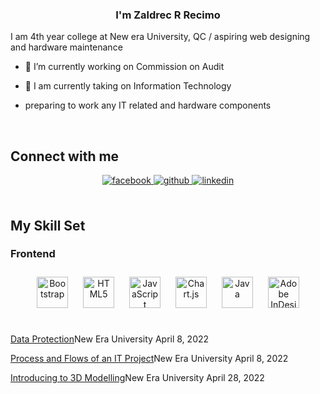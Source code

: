 ### <div align="center">I'm Zaldrec R Recimo
I am 4th year college at New era University, QC / aspiring web designing and hardware maintenance</div>  
  

- 🔭 I’m currently working on Commission on Audit
  
  

- 🌱 I am currently taking on Information Technology  
  

- preparing to work any IT related and hardware components  
  

<br/>  


## Connect with me  
<div align="center">
<a href="https://www.facebook.com/100009842738792" target="_blank">
<img src=https://img.shields.io/badge/facebook-%232E87FB.svg?&style=for-the-badge&logo=facebook&logoColor=white alt=facebook style="margin-bottom: 5px;" />
</a>
<a href="https://github.com/Zaldrec" target="_blank">
<img src=https://img.shields.io/badge/github-%2324292e.svg?&style=for-the-badge&logo=github&logoColor=white alt=github style="margin-bottom: 5px;" />
</a>
<a href="https://linkedin.com/in/zaldrec-r-recimo-b836a9228/" target="_blank">
<img src=https://img.shields.io/badge/linkedin-%231E77B5.svg?&style=for-the-badge&logo=linkedin&logoColor=white alt=linkedin style="margin-bottom: 5px;" />
</a>  
</div>  
  

<br/>  


## My Skill Set  


### Frontend  
<div align="center">  
<a href="https://getbootstrap.com/docs/3.4/javascript/" target="_blank"><img style="margin: 10px" src="https://profilinator.rishav.dev/?fbclid=IwAR0vj_8m9YGkccTYuNJ3LjxVFoo1WBaAxMY4LQimYbOMW0LoM5SQkOhEkGUskills-assets/bootstrap-plain.svg" alt="Bootstrap" height="50" /></a>  
<a href="https://en.wikipedia.org/wiki/HTML5" target="_blank"><img style="margin: 10px" src="https://profilinator.rishav.dev/?fbclid=IwAR0vj_8m9YGkccTYuNJ3LjxVFoo1WBaAxMY4LQimYbOMW0LoM5SQkOhEkGUskills-assets/html5-original-wordmark.svg" alt="HTML5" height="50" /></a>  
<a href="https://www.javascript.com/" target="_blank"><img style="margin: 10px" src="https://profilinator.rishav.dev/?fbclid=IwAR0vj_8m9YGkccTYuNJ3LjxVFoo1WBaAxMY4LQimYbOMW0LoM5SQkOhEkGUskills-assets/javascript-original.svg" alt="JavaScript" height="50" /></a>  
<a href="https://www.chartjs.org/" target="_blank"><img style="margin: 10px" src="https://profilinator.rishav.dev/?fbclid=IwAR0vj_8m9YGkccTYuNJ3LjxVFoo1WBaAxMY4LQimYbOMW0LoM5SQkOhEkGUskills-assets/logo-title.svg" alt="Chart.js" height="50" /></a>  
<a href="https://www.java.com/" target="_blank"><img style="margin: 10px" src="https://profilinator.rishav.dev/?fbclid=IwAR0vj_8m9YGkccTYuNJ3LjxVFoo1WBaAxMY4LQimYbOMW0LoM5SQkOhEkGUskills-assets/java-original-wordmark.svg" alt="Java" height="50" /></a>  
<a href="https://www.adobe.com/in/products/indesign.html" target="_blank"><img style="margin: 10px" src="https://profilinator.rishav.dev/?fbclid=IwAR0vj_8m9YGkccTYuNJ3LjxVFoo1WBaAxMY4LQimYbOMW0LoM5SQkOhEkGUskills-assets/adobeindesign.svg" alt="Adobe InDesign" height="50" /></a>  
</div>  

<br/>  

[Data Protection](https://drive.google.com/file/d/1x69WyJMj864zcZz4l_oksBQikpc7zw8P/view?usp=drive_link)New Era University April 8, 2022  
  

[Process and Flows of an IT Project](https://drive.google.com/file/d/1qnB49aFHOg8WN7SYkwwuRj3ItGTaTFfa/view?usp=drive_link)New Era University April 8, 2022  
  

[Introducing to 3D Modelling](https://drive.google.com/file/d/1m7CaY8d5W7nrZ46zX9Ol5f2JozuNID3V/view?usp=drive_link)New Era University April 28, 2022  

<br />
